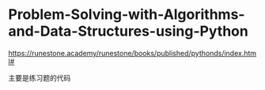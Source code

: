 # Problem-Solving-with-Algorithms-and-Data-Structures-using-Python
https://runestone.academy/runestone/books/published/pythonds/index.html#


主要是练习题的代码
